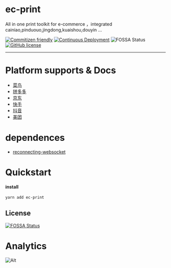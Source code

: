 # ec-print
All in one print toolkit for e-commerce ，integrated cainiao,pinduouo,jingdong,kuaishou,douyin ...

[![Commitizen friendly](https://img.shields.io/badge/commitizen-friendly-brightgreen.svg)](https://commitizen.github.io/cz-cli/)
[![Continuous Deployment](https://github.com/gavin-hao/ec-print/actions/workflows/cd.yml/badge.svg)](https://github.com/gavin-hao/ec-print/actions/workflows/cd.yml)
![FOSSA Status](https://app.fossa.com/api/projects/git%2Bgithub.com%2Fgavin-hao%2Fec-print.svg?type=shield)
[![GitHub license](https://img.shields.io/github/license/gavin-hao/ec-print)](https://github.com/gavin-hao/ec-print/blob/master/LICENSE)

---

# Platform supports & Docs
- [菜鸟](https://open.taobao.com/doc.htm?docId=107014&docType=1)
- [拼多多](https://open.pinduoduo.com/application/document/browse?idStr=3BBB4C229B6A8FCC)
- [京东](https://cloud.jdl.com/#/open-business-document/access-guide/157/54222)
- [快手](https://docs.qingque.cn/d/home/eZQA41D2h9LGUFaD26bC07e--?identityId=EmukFTnlEF#section=h.fspyixibo86k)
- [抖音](https://bytedance.feishu.cn/docx/doxcn1Q29qB2M3HKzjK5uaMbsMb)
- [美团](https://opendj.meituan.com/home/guide/bulkPurchasing/10721)

# dependences
- [reconnecting-websocket](https://github.com/pladaria/reconnecting-websocket)
# Quickstart

#### install
```bash
yarn add ec-print
```

## License

[![FOSSA Status](https://app.fossa.com/api/projects/git%2Bgithub.com%2Fgavin-hao%2Fec-print.svg?type=large)](https://app.fossa.com/api/projects/git%2Bgithub.com%2Fgavin-hao%2Fec-print.svg?type=badge_large)
# Analytics
![Alt](https://repobeats.axiom.co/api/embed/37ddec86d454d3ce382cdcb4c5090417bfe57a09.svg "Repobeats analytics image")
